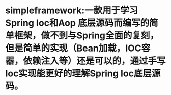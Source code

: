 # simpleframework:一款用于学习Spring Ioc和Aop 底层源码而编写的简单框架，做不到与Spring全面的复刻，但是简单的实现（Bean加载，IOC容器，依赖注入等）还是可以的，通过手写Ioc实现能更好的理解Spring Ioc底层源码。
